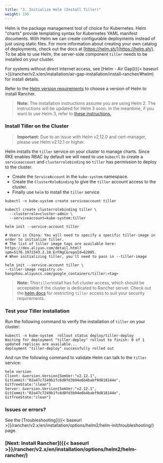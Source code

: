 ```yaml
---
title: "3. Initialize Helm (Install Tiller)"
weight: 195
---
```


Helm is the package management tool of choice for Kubernetes. Helm "charts" provide templating syntax for Kubernetes YAML manifest documents. With Helm we can create configurable deployments instead of just using static files. For more information about creating your own catalog of deployments, check out the docs at [https://helm.sh/](https://helm.sh/). To be able to use Helm, the server-side component `tiller` needs to be installed on your cluster.

For systems without direct internet access, see [Helm - Air Gap]({{< baseurl >}}/rancher/v2.x/en/installation/air-gap-installation/install-rancher/#helm) for install details.

Refer to the [Helm version requirements]({{<baseurl>}}/rancher/v2.x/en/installation/options/helm-version) to choose a version of Helm to install Rancher.

> **Note:** The installation instructions assume you are using Helm 2. The instructions will be updated for Helm 3 soon. In the meantime, if you want to use Helm 3, refer to [these instructions.](https://github.com/ibrokethecloud/rancher-helm3)

### Install Tiller on the Cluster

> **Important:** Due to an issue with Helm v2.12.0 and cert-manager, please use Helm v2.12.1 or higher.

Helm installs the `tiller` service on your cluster to manage charts. Since RKE enables RBAC by default we will need to use `kubectl` to create a `serviceaccount` and `clusterrolebinding` so `tiller` has permission to deploy to the cluster.

* Create the `ServiceAccount` in the `kube-system` namespace.
* Create the `ClusterRoleBinding` to give the `tiller` account access to the cluster.
* Finally use `helm` to install the `tiller` service

```plain
kubectl -n kube-system create serviceaccount tiller

kubectl create clusterrolebinding tiller \
  --clusterrole=cluster-admin \
  --serviceaccount=kube-system:tiller

helm init --service-account tiller

# Users in China: You will need to specify a specific tiller-image in order to initialize tiller. 
# The list of tiller image tags are available here: https://dev.aliyun.com/detail.html?spm=5176.1972343.2.18.ErFNgC&repoId=62085. 
# When initializing tiller, you'll need to pass in --tiller-image

helm init --service-account tiller \
--tiller-image registry.cn-hangzhou.aliyuncs.com/google_containers/tiller:<tag>
```

> **Note:** This`tiller`install has full cluster access, which should be acceptable if the cluster is dedicated to Rancher server. Check out the [helm docs](https://docs.helm.sh/using_helm/#role-based-access-control) for restricting `tiller` access to suit your security requirements.

### Test your Tiller installation

Run the following command to verify the installation of `tiller` on your cluster:

```
kubectl -n kube-system  rollout status deploy/tiller-deploy
Waiting for deployment "tiller-deploy" rollout to finish: 0 of 1 updated replicas are available...
deployment "tiller-deploy" successfully rolled out
```

And run the following command to validate Helm can talk to the `tiller` service:

```
helm version
Client: &version.Version{SemVer:"v2.12.1", GitCommit:"02a47c7249b1fc6d8fd3b94e6b4babf9d818144e", GitTreeState:"clean"}
Server: &version.Version{SemVer:"v2.12.1", GitCommit:"02a47c7249b1fc6d8fd3b94e6b4babf9d818144e", GitTreeState:"clean"}
```

### Issues or errors?

See the [Troubleshooting]({{< baseurl >}}/rancher/v2.x/en/installation/options/helm2/helm-init/troubleshooting/) page.

### [Next: Install Rancher]({{< baseurl >}}/rancher/v2.x/en/installation/options/helm2/helm-rancher/)
